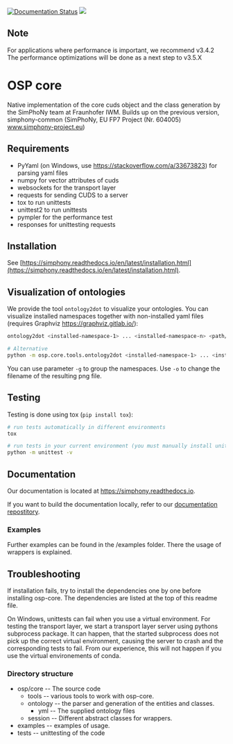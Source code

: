 [![Documentation Status](https://readthedocs.org/projects/simphony/badge/?version=latest)](https://simphony.readthedocs.io/en/latest/?badge=latest)
![](https://github.com/simphony/osp-core/workflows/CI/badge.svg)

## Note

For applications where performance is important, we recommend v3.4.2 
The performance optimizations will be done as a next step to v3.5.X

# OSP core

Native implementation of the core cuds object and the class generation
by the SimPhoNy team at Fraunhofer IWM. Builds up on the previous
version, simphony-common (SimPhoNy, EU FP7 Project (Nr. 604005)
www.simphony-project.eu)

## Requirements

- PyYaml (on Windows, use <https://stackoverflow.com/a/33673823>) for parsing yaml files
- numpy for vector attributes of cuds
- websockets for the transport layer
- requests for sending CUDS to a server
- tox to run unittests
- unittest2 to run unittests
- pympler for the performance test
- responses for unittesting requests

## Installation

See [https://simphony.readthedocs.io/en/latest/installation.html](https://simphony.readthedocs.io/en/latest/installation.html).

## Visualization of ontologies

We provide the tool `ontology2dot` to visualize your ontologies. You can visualize installed namespaces together with non-installed yaml files (requires Graphviz https://graphviz.gitlab.io/):

```sh
ontology2dot <installed-namespace-1> ... <installed-namespace-n> <path/to/ontology-1.yml> ... <path/to/ontology-m.yml>

# Alternative
python -m osp.core.tools.ontology2dot <installed-namespace-1> ... <installed-namespace-n> <path/to/ontology-1.yml> ... <path/to/ontology-m.yml>
```

You can use parameter `-g` to group the namespaces. Use `-o` to change the filename of the resulting png file.

## Testing

Testing is done using tox (`pip install tox`):

```sh
# run tests automatically in different environments
tox

# run tests in your current environment (you must manually install unittest2, responses for that)
python -m unittest -v
```

## Documentation

Our documentation is located at <https://simphony.readthedocs.io>.

If you want to build the documentation locally, refer to our [documentation repostitory](https://github.com/simphony/docs).

### Examples

Further examples can be found in the /examples folder. There the usage of wrappers is explained.

## Troubleshooting

If installation fails, try to install the dependencies one by one before installing osp-core.
The dependencies are listed at the top of this readme file.

On Windows, unittests can fail when you use a virtual environment.
For testing the transport layer, we start a transport layer server using pythons subprocess package.
It can happen, that the started subprocess does not pick up the correct virtual environment, causing the server to crash and the corresponding tests to fail.
From our experience, this will not happen if you use the virtual environements of conda.

### Directory structure

- osp/core -- The source code
  - tools -- various tools to work with osp-core.
  - ontology -- the parser and generation of the entities and classes.
    - yml -- The supplied ontology files
  - session -- Different abstract classes for wrappers.
- examples -- examples of usage.
- tests -- unittesting of the code
